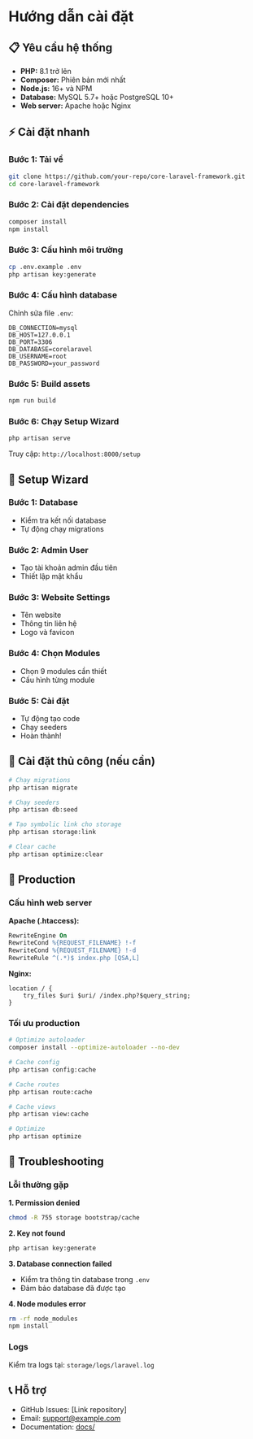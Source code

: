 # Hướng dẫn cài đặt

## 📋 Yêu cầu hệ thống

- **PHP:** 8.1 trở lên
- **Composer:** Phiên bản mới nhất
- **Node.js:** 16+ và NPM
- **Database:** MySQL 5.7+ hoặc PostgreSQL 10+
- **Web server:** Apache hoặc Nginx

## ⚡ Cài đặt nhanh

### Bước 1: Tải về

```bash
git clone https://github.com/your-repo/core-laravel-framework.git
cd core-laravel-framework
```

### Bước 2: Cài đặt dependencies

```bash
composer install
npm install
```

### Bước 3: Cấu hình môi trường

```bash
cp .env.example .env
php artisan key:generate
```

### Bước 4: Cấu hình database

Chỉnh sửa file `.env`:

```env
DB_CONNECTION=mysql
DB_HOST=127.0.0.1
DB_PORT=3306
DB_DATABASE=corelaravel
DB_USERNAME=root
DB_PASSWORD=your_password
```

### Bước 5: Build assets

```bash
npm run build
```

### Bước 6: Chạy Setup Wizard

```bash
php artisan serve
```

Truy cập: `http://localhost:8000/setup`

## 🎯 Setup Wizard

### Bước 1: Database
- Kiểm tra kết nối database
- Tự động chạy migrations

### Bước 2: Admin User
- Tạo tài khoản admin đầu tiên
- Thiết lập mật khẩu

### Bước 3: Website Settings
- Tên website
- Thông tin liên hệ
- Logo và favicon

### Bước 4: Chọn Modules
- Chọn 9 modules cần thiết
- Cấu hình từng module

### Bước 5: Cài đặt
- Tự động tạo code
- Chạy seeders
- Hoàn thành!

## 🔧 Cài đặt thủ công (nếu cần)

```bash
# Chạy migrations
php artisan migrate

# Chạy seeders
php artisan db:seed

# Tạo symbolic link cho storage
php artisan storage:link

# Clear cache
php artisan optimize:clear
```

## 🚀 Production

### Cấu hình web server

**Apache (.htaccess):**
```apache
RewriteEngine On
RewriteCond %{REQUEST_FILENAME} !-f
RewriteCond %{REQUEST_FILENAME} !-d
RewriteRule ^(.*)$ index.php [QSA,L]
```

**Nginx:**
```nginx
location / {
    try_files $uri $uri/ /index.php?$query_string;
}
```

### Tối ưu production

```bash
# Optimize autoloader
composer install --optimize-autoloader --no-dev

# Cache config
php artisan config:cache

# Cache routes
php artisan route:cache

# Cache views
php artisan view:cache

# Optimize
php artisan optimize
```

## 🐛 Troubleshooting

### Lỗi thường gặp

**1. Permission denied**
```bash
chmod -R 755 storage bootstrap/cache
```

**2. Key not found**
```bash
php artisan key:generate
```

**3. Database connection failed**
- Kiểm tra thông tin database trong `.env`
- Đảm bảo database đã được tạo

**4. Node modules error**
```bash
rm -rf node_modules
npm install
```

### Logs

Kiểm tra logs tại: `storage/logs/laravel.log`

## 📞 Hỗ trợ

- GitHub Issues: [Link repository]
- Email: support@example.com
- Documentation: [docs/](../README.md)
